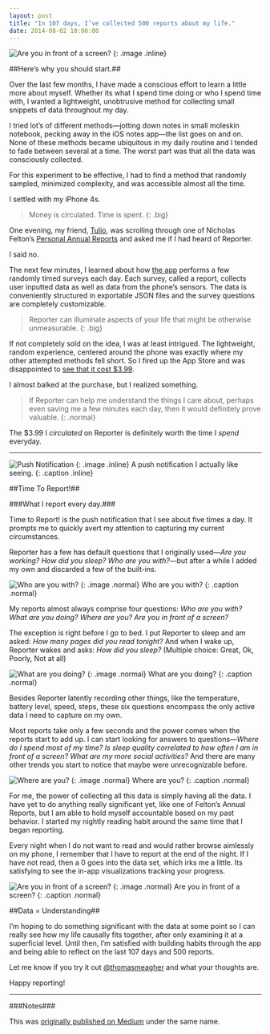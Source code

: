 ```yaml
---
layout: post
title: "In 107 days, I’ve collected 500 reports about my life."
date: 2014-08-02 10:00:00
---
```


![Are you in front of a screen?](/blog/assets/2014/1/reporter0.png)
{: .image .inline}

##Here’s why you should start.##

Over the last few months, I have made a conscious effort to learn a little more about myself. Whether its what I spend time doing or who I spend time with, I wanted a lightweight, unobtrusive method for collecting small snippets of data throughout my day.

I tried lot’s of different methods—jotting down notes in small moleskin notebook, pecking away in the iOS notes app—the list goes on and on. None of these methods became ubiquitous in my daily routine and I tended to fade between several at a time. The worst part was that all the data was consciously collected.

For this experiment to be effective, I had to find a method that randomly sampled, minimized complexity, and was accessible almost all the time.

I settled with my iPhone 4s.

>Money is circulated. Time is spent.
{: .big}

One evening, my friend, [Tulio](https://twitter.com/tuliojarocki "Tulio Jarocki on Twitter"), was scrolling through one of Nicholas Felton’s [Personal Annual Reports](http://feltron.com "Feltron.com") and asked me if I had heard of Reporter.

I said no.

The next few minutes, I learned about how [the app](http://www.reporter-app.com "Reporter for iPhone") performs a few randomly timed surveys each day. Each survey, called a report, collects user inputted data as well as data from the phone’s sensors. The data is conveniently structured in exportable JSON files and the survey questions are completely customizable.

>Reporter can illuminate aspects of your life that might be otherwise unmeasurable.
{: .big}

If not completely sold on the idea, I was at least intrigued. The lightweight, random experience, centered around the phone was exactly where my other attempted methods fell short. So I fired up the App Store and was disappointed to [see that it cost $3.99](https://itunes.apple.com/us/app/reporter-app/id779697486).

I almost balked at the purchase, but I realized something.

>If Reporter can help me understand the things I care about, perhaps even saving me a few minutes each day, then it would definitely prove valuable.
{: .normal}

The $3.99 I *circulated* on Reporter is definitely worth the time I *spend* everyday.

***

![Push Notification](/blog/assets/2014/1/reporter1.png)
{: .image .inline}
A push notification I actually like seeing.
{: .caption .inline}

##Time To Report!##

###What I report every day.###

Time to Report! is the push notification that I see about five times a day. It prompts me to quickly avert my attention to capturing my current circumstances.

Reporter has a few has default questions that I originally used—*Are you working? How did you sleep? Who are you with?*—but after a while I added my own and discarded a few of the built-ins.

![Who are you with?](/blog/assets/2014/1/reporter2.png)
{: .image .normal}
Who are you with?
{: .caption .normal}

My reports almost always comprise four questions: *Who are you with? What are you doing? Where are you? Are you in front of a screen?*

The exception is right before I go to bed. I put Reporter to sleep and am asked: *How many pages did you read tonight?* And when I wake up, Reporter wakes and asks: *How did you sleep?* (Multiple choice: Great, Ok, Poorly, Not at all)

![What are you doing?](/blog/assets/2014/1/reporter3.png)
{: .image .normal}
What are you doing?
{: .caption .normal}

Besides Reporter latently recording other things, like the temperature, battery level, speed, steps, these six questions encompass the only active data I need to capture on my own.

Most reports take only a few seconds and the power comes when the reports start to add up. I can start looking for answers to questions—*Where do I spend most of my time? Is sleep quality correlated to how often I am in front of a screen? What are my more social activities?* And there are many other trends you start to notice that maybe were unrecognizable before.

![Where are you?](/blog/assets/2014/1/reporter4.png)
{: .image .normal}
Where are you?
{: .caption .normal}

For me, the power of collecting all this data is simply having all the data. I have yet to do anything really significant yet, like one of Felton’s Annual Reports, but I am able to hold myself accountable based on my past behavior. I started my nightly reading habit around the same time that I began reporting.

Every night when I do not want to read and would rather browse aimlessly on my phone, I remember that I have to report at the end of the night. If I have not read, then a 0 goes into the data set, which irks me a little. Its satisfying to see the in-app visualizations tracking your progress.

![Are you in front of a screen?](/blog/assets/2014/1/reporter5.png)
{: .image .normal}
Are you in front of a screen?
{: .caption .normal}

##Data = Understanding##

I’m hoping to do something significant with the data at some point so I can really see how my life causally fits together, after only examining it at a superficial level. Until then, I’m satisfied with building habits through the app and being able to reflect on the last 107 days and 500 reports.

Let me know if you try it out [@thomasmeagher](https://twitter.com/thomasmeagher "Thomas Meagher on Twitter") and what your thoughts are.

Happy reporting!

***

###Notes###

This was [originally published on Medium](https://medium.com/@tfm/in-107-days-ive-collected-500-reports-about-my-life-c4454b9d8456) under the same name.